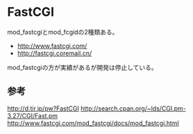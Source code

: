 ﻿# FastCGI

mod_fastcgiとmod_fcgidの2種類ある。

- http://www.fastcgi.com/
- http://fastcgi.coremail.cn/

mod_fastcgiの方が実績があるが開発は停止している。

## 参考
http://d.tir.jp/pw?FastCGI
http://search.cpan.org/~lds/CGI.pm-3.27/CGI/Fast.pm
http://www.fastcgi.com/mod_fastcgi/docs/mod_fastcgi.html
